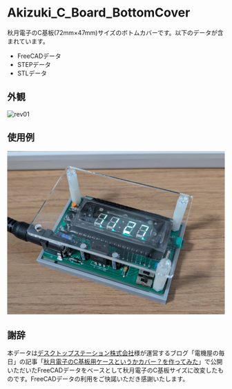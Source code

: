 # Akizuki_C_Board_BottomCover
秋月電子のC基板(72mm×47mm)サイズのボトムカバーです。以下のデータが含まれています。
* FreeCADデータ
* STEPデータ
* STLデータ

## 外観
![rev01](/akizuki_c_board_bottomcover.jpg)  

## 使用例
![rev01](/akizuki_c_board_bottomcover2.jpg)  

## 謝辞
本データは[デスクトップステーション株式会社](https://desktopstation.net/index_jp.html)様が運営するブログ「電機屋の毎日」の記事「[秋月電子のC基板用ケースというかカバー？を作ってみた](http://powerele.sblo.jp/article/188062045.html)」で公開いただいたFreeCADデータをベースとして秋月電子のC基板サイズに改変したものです。FreeCADデータの利用をご快諾いただき感謝いたします。
